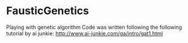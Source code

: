 # FausticGenetics
Playing with genetic algorithm
Code was written following the following tutorial by ai junkie: http://www.ai-junkie.com/ga/intro/gat1.html
